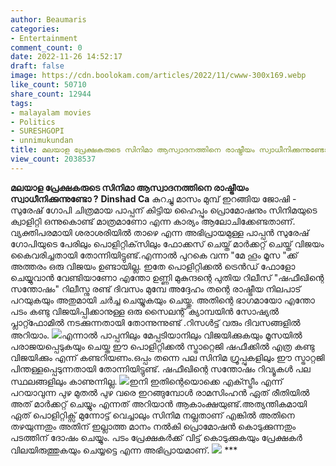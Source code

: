 ```yaml
---
author: Beaumaris
categories:
- Entertainment
comment_count: 0
date: 2022-11-26 14:52:17
draft: false
image: https://cdn.boolokam.com/articles/2022/11/cwww-300x169.webp
like_count: 50710
share_count: 12944
tags:
- malayalam movies
- Politics
- SURESHGOPI
- unnimukundan
title: മലയാള പ്രേക്ഷകരുടെ സിനിമാ ആസ്വാദനത്തിനെ രാഷ്ട്രീയം സ്വാധീനിക്കുന്നുണ്ടോ ?
view_count: 2038537
---
```


**മലയാള പ്രേക്ഷകരുടെ സിനിമാ ആസ്വാദനത്തിനെ രാഷ്ട്രീയം സ്വാധീനിക്കുന്നുണ്ടോ ?** **Dinshad Ca** കുറച്ചു മാസം മുമ്പ് ഇറങ്ങിയ ജോഷി - സുരേഷ് ഗോപി ചിത്രമായ പാപ്പന് കിട്ടിയ ഹൈപ്പും പ്രൊമോഷനും സിനിമയുടെ ക്വാളിറ്റി ഒന്നുകൊണ്ട് മാത്രമാണോ എന്ന കാര്യം ആലോചിക്കേണ്ടതാണ്. വ്യക്തിപരമായി ശരാശരിയിൽ താഴെ എന്ന അഭിപ്രായമുള്ള പാപ്പൻ സുരേഷ് ഗോപിയുടെ പേരിലും പൊളിറ്റിക്‌സിലും ഫോക്കസ് ചെയ്ത് മാർക്കറ്റ് ചെയ്ത് വിജയം കൈവരിച്ചതായി തോന്നിയിട്ടുണ്ട്.എന്നാൽ പുറകെ വന്ന "മേ ഹൂം മൂസ "ക്ക് അത്തരം ഒരു വിജയം ഉണ്ടായില്ല. ഇതേ പൊളിറ്റിക്കൽ ട്രെൻഡ് ഫോളോ ചെയ്യുവാൻ വേണ്ടിയാണോ എന്തോ ഉണ്ണി മുകുന്ദന്റെ പുതിയ റിലീസ് "ഷഫീഖിന്റെ സന്തോഷം" റിലീസ്നു രണ്ട് ദിവസം മുമ്പേ അദ്ദേഹം തന്റെ രാഷ്ട്രീയ നിലപാട് പറയുകയും അതുമായി ചർച്ച ചെയ്യുകയും ചെയ്തു. അതിന്റെ ഭാഗമായോ എന്തോ പടം കണ്ടു വിജയിപ്പിക്കാനുള്ള ഒരു സൈലന്റ് ക്യാമ്പയി‍ൻ സോഷ്യൽ പ്ലാറ്റ്ഫോമിൽ നടക്കുന്നതായി തോന്നുന്നുണ്ട് .റിസൾട്ട്‌ വരും ദിവസങ്ങളിൽ അറിയാം. ![](https://cdn.boolokam.com/articles/2022/11/cwww-300x169.webp)എന്നാൽ പാപ്പനിലും മേപ്പടിയാനിലും വിജയിക്കുകയും മൂസയിൽ പരാജയപ്പെടുകയും ചെയ്ത ഈ പൊളിറ്റിക്കൽ സ്ട്രാറ്റെജി ഷഫീക്കിൽ എത്ര കണ്ടു വിജയിക്കും എന്ന് കണ്ടറിയണം.ഒപ്പം തന്നെ പല സിനിമ ഗ്രൂപ്പുകളിലും ഈ സ്ട്രാറ്റജി പിന്തള്ളപ്പെടുന്നതായി തോന്നിയിട്ടുണ്ട്. ഷഫീഖിന്റെ സന്തോഷം റിവ്യൂകൾ പല സ്ഥലങ്ങളിലും കാണുന്നില്ല. ![](https://cdn.boolokam.com/articles/2022/11/bdbdb-300x225.jpg)ഇനി ഇതിന്റെയൊക്കെ എക്സ്ട്രീം എന്ന് പറയാവുന്ന പുഴ മുതൽ പുഴ വരെ ഇറങ്ങുമ്പോൾ രാമസിംഹൻ ഏത് രീതിയിൽ അത്‌ മാർക്കറ്റ് ചെയ്യും എന്നത് അറിയാൻ ആകാംക്ഷയുണ്ട്.അത്യന്തികമായി ഏത് പൊളിറ്റിക്സ് മുന്നോട്ട് വെച്ചാലും സിനിമ നല്ലതാണ് എങ്കിൽ അതിനെ തഴയുന്നതും അതിന് ഇല്ലാത്ത മാനം നൽകി പ്രൊമോഷൻ കൊടുക്കുന്നതും പടത്തിന് ദോഷം ചെയ്യും. പടം പ്രേക്ഷകർക്ക് വിട്ട് കൊടുക്കുകയും പ്രേക്ഷകർ വിലയിരുത്തുകയും ചെയ്യട്ടെ എന്ന അഭിപ്രായമാണ്. ![](https://cdn.boolokam.com/articles/2022/11/fwfw-2-300x154.jpg) ***